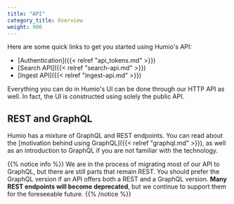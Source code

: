 ```yaml
---
title: "API"
category_title: Overview
weight: 900
---
```


Here are some quick links to get you started using Humio's API:

- [Authentication]({{< relref "api_tokens.md" >}})
- [Search API]({{< relref "search-api.md" >}})
- [Ingest API]({{< relref "ingest-api.md" >}})

Everything you can do in Humio's UI can be done through our HTTP API as well.
In fact, the UI is constructed using solely the public API.


## REST and GraphQL

Humio has a mixture of GraphQL and REST endpoints. You can read about the
[motivation behind using GraphQL]({{< relref "graphql.md" >}}),
as well as an introduction to GraphQL if you are not familiar with the technology.

{{% notice info %}}
We are in the process of migrating most of our API to GraphQL, but there are
still parts that remain REST. You should prefer the GraphQL version if an API
offers both a REST and a GraphQL version. **Many REST endpoints will become
deprecated**, but we continue to support them for the foreseeable future.
{{% /notice %}}
